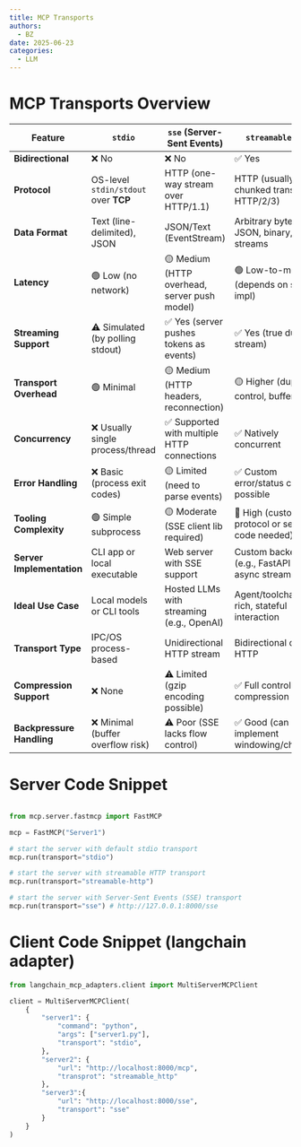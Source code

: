```yaml
---
title: MCP Transports
authors:
  - BZ
date: 2025-06-23
categories: 
  - LLM
---
```


<!-- more -->
# MCP Transports Overview

| **Feature**              | **`stdio`**                              | **`sse`** (Server-Sent Events)                        | **`streamable-http`**                             |
|--------------------------|------------------------------------------|-------------------------------------------------------|---------------------------------------------------|
| **Bidirectional**        | ❌ No                                     | ❌ No                                                  | ✅ Yes                                            |
| **Protocol**             | OS-level `stdin/stdout` over **TCP**     | HTTP (one-way stream over HTTP/1.1)                   | HTTP (usually chunked transfer or HTTP/2/3)       |
| **Data Format**          | Text (line-delimited), JSON              | JSON/Text (EventStream)                              | Arbitrary bytes, JSON, binary, I/O streams        |
| **Latency**              | 🟢 Low (no network)                       | 🟡 Medium (HTTP overhead, server push model)          | 🟢 Low-to-medium (depends on server impl)         |
| **Streaming Support**    | ⚠️ Simulated (by polling stdout)          | ✅ Yes (server pushes tokens as events)               | ✅ Yes (true duplex stream)                       |
| **Transport Overhead**   | 🟢 Minimal                                | 🟡 Medium (HTTP headers, reconnection)                | 🟡 Higher (duplex control, buffers)               |
| **Concurrency**          | ❌ Usually single process/thread          | ✅ Supported with multiple HTTP connections           | ✅ Natively concurrent                             |
| **Error Handling**       | ❌ Basic (process exit codes)             | 🟡 Limited (need to parse events)                     | ✅ Custom error/status codes possible             |
| **Tooling Complexity**   | 🟢 Simple subprocess                     | 🟡 Moderate (SSE client lib required)                 | 🔴 High (custom protocol or server code needed)   |
| **Server Implementation**| CLI app or local executable              | Web server with SSE support                          | Custom backend (e.g., FastAPI with async streams) |
| **Ideal Use Case**       | Local models or CLI tools                | Hosted LLMs with streaming (e.g., OpenAI)             | Agent/toolchain with rich, stateful interaction   |
| **Transport Type**       | IPC/OS process-based                     | Unidirectional HTTP stream                            | Bidirectional over HTTP                           |
| **Compression Support**  | ❌ None                                   | ⚠️ Limited (gzip encoding possible)                   | ✅ Full control over compression                   |
| **Backpressure Handling**| ❌ Minimal (buffer overflow risk)         | ⚠️ Poor (SSE lacks flow control)                      | ✅ Good (can implement windowing/chunking)         |


# Server Code Snippet

```python linenums="1"

from mcp.server.fastmcp import FastMCP

mcp = FastMCP("Server1")

# start the server with default stdio transport
mcp.run(transport="stdio")

# start the server with streamable HTTP transport
mcp.run(transport="streamable-http")

# start the server with Server-Sent Events (SSE) transport
mcp.run(transport="sse") # http://127.0.0.1:8000/sse

```

# Client Code Snippet (langchain adapter)

```python linenums="1"
from langchain_mcp_adapters.client import MultiServerMCPClient

client = MultiServerMCPClient(
    {
        "server1": {
            "command": "python",
            "args": ["server1.py"],
            "transport": "stdio",
        },
        "server2": {
            "url": "http://localhost:8000/mcp",
            "transprot": "streamable_http"
        },
        "server3":{
            "url": "http://localhost:8000/sse",
            "transport": "sse"
        }
    }
)

```